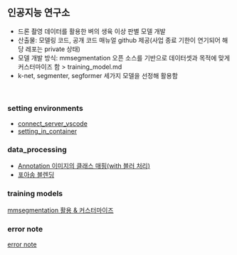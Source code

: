## 인공지능 연구소
- 드론 촬영 데이터를 활용한 벼의 생육 이상 판별 모델 개발
- 산출물: 모델링 코드, 공개 코드 매뉴얼 github 제공(사업 종료 기한이 연기되어 해당 레포는 private 상태)
- 모델 개발 방식: mmsegmentation 오픈 소스를 기반으로 데이터셋과 목적에 맞게 커스터마이즈 함 > training_model.md
- k-net, segmenter, segformer 세가지 모델을 선정해 활용함

</br>

### setting environments
- [connect_server_vscode](https://github.com/Yeongbi-Na/GIAI/blob/main/setting_env/connect_server_vscode.md)
- [setting_in_container](https://github.com/Yeongbi-Na/GIAI/blob/main/setting_env/setting_in_container.md)

### data_processing
- [Annotation 이미지의 클래스 매핑(with 블러 처리)](https://github.com/Yeongbi-Na/GIAI/blob/main/data_preprocessing/mapping_class.py)
- [포아송 블렌딩]()

### training models
[mmsegmentation 활용 & 커스터마이즈](https://github.com/Yeongbi-Na/GIAI/blob/main/training_model.md)

### error note
[error note](https://github.com/Yeongbi-Na/GIAI/blob/main/error_note.md)
